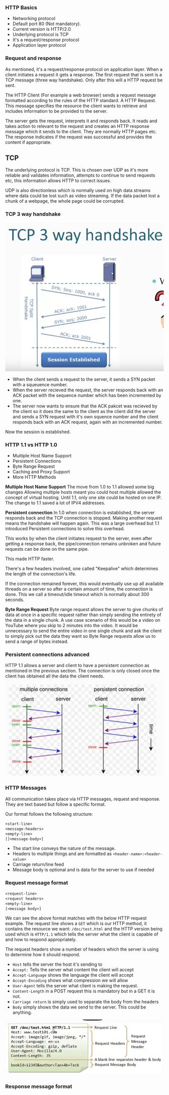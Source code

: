 ### HTTP Basics
- Networking protocol
- Default port 80 (Not mandatory).
- Current version is HTTP/2.0
- Underlying protocol is TCP
- It's a request/response protocol
- Application layer protocol

### Request and response
As mentioned, it's a request/response protocol on application layer.
When a client initiates a request it gets a response.
The first request that is sent is a TCP message (three way handshake). Only after this will a HTTP request be sent.

The HTTP Client (For example a web browser) sends a request message formatted according to the rules of the HTTP standard. A HTTP Request.
This message specifies the resource the client wants to retrieve and includes information to be provided to the server.

The server gets the request, interprets it and responds back. It reads and takes action to relevant to the request and creates an HTTP response message which it sends to the client. They are normally HTTP pages etc. The response indicates if the request was successful and provides the content if appropriate.

## TCP
The underlying protocol is TCP. This is chosen over UDP as it's more reliable and validates information, attempts to continue to send requests etc, this information allows HTTP to correct issues.

UDP is also directionless which is normally used on high data streams where data could be lost such as video streaming. If the data packet lost a chunk of a webpage, the whole page could be corrupted.

### TCP 3 way handshake

![](assets/HTTP-8ca11a71.png)

- When the client sends a request to the server, it sends a SYN packet with a squeuence number.
- When the server recieved the request, the server responds back with an ACK packet with the sequence number which has been incremented by one.
- The server now wants to ensure that the ACK pakcet was recieved by the client so it does the same to the client as the client did the server and sends a SYN request with it's own squence number and the client responds back with an ACK request, again with an incremented number.

Now the session is established.

### HTTP 1.1 vs HTTP 1.0
- Multiple Host Name Support
- Persistent Connections
- Byte Range Request
- Caching and Proxy Support
- More HTTP Methods

**Multiple Host Name Support**
The move from 1.0 to 1.1 allowed some big changes
Allowing multiple hosts meant you could host multiple allowed the concept of virtual hosting. Until 1.1, only one site could be hosted on one IP. The change to 1.1 saved a lot of IPV4 addresses.

**Persistent connection**
In 1.0 when connection is established, the server responds back and the TCP connection is stopped. Making another request means the handshake will happen again. This was a large overhead but 1.1 introduced Persistent connections to solve this overhead.

This works by when the client initiates request to the server, even after getting a response back, the pipe/connection remains unbroken and future requests can be done on the same pipe.

This made HTTP faster.

There's a few headers involved, one called "Keepalive" which determines the length of the connection's life.

If the connection remained forever, this would eventually use up all available threads on a server so after a certain amount of time, the connection is done. This we call a timeout/idle timeout which is normally about 300 seconds.

**Byte Range Request**
Byte range request allows the server to give chunks of data at once in a specific request rather than simply sending the entirety of the data in a single chunk.
A use case scenario of this would be a video on YouTube where you skip to 2 minutes into the video. It would be unnecessary to send the entire video in one single chunk and ask the client to simply pick out the data they want so Byte Range requests allow us to send a range of bytes instead.

### Persistent connections advanced
HTTP 1.1 allows a server and client to have a persistent connection as mentioned in the previous section.
The connection is only closed once the client has obtained all the data the client needs.
![](assets/HTTP-82578419.png)

### HTTP Messages
All communication takes place via HTTP messages, request and response. They are text based but follow a specific format.

Our format follows the following structure:
```
<start-line>
<message-headers>
<empty-line>
[]<message-body>]
```

- The start line conveys the nature of the message.
- Headers to multiple things and are formatted as `<header-name>:<header-value>`
- Carriage return/line feed
- Message body is optional and is data for the server to use if needed

### Request message format
```
<request-line>
<request headers>
<empty-line>
[<message body>]
```
We can see the above format matches with the below HTTP request example.
The request line shows a `GET` which is our HTTP method, it contains the resource we want: `/doc/test.html` and the HTTP version being used which is `HTTP/1.1` which tells the server what the client is capable of and how to respond appropriately.

The request headers show a number of headers which the server is using to determine how it should respond.
- `Host` tells the server the host it's sending to
- `Accept:` Tells the server what content the client will accept
- `Accept-Language` shows the language the client will accept
- `Accept-Encoding` shows what compression we will allow
- `User-Agent` tells the server what client is making the request.
- `Content-Length` in a POST request this is mandatory but in a GET it is not.
- `Carriage return` is simply used to separate the body from the headers
- `Body` simply shows the data we send to the server. This could be anything.


![](assets/HTTP-370c828e.png)

### Response message format
